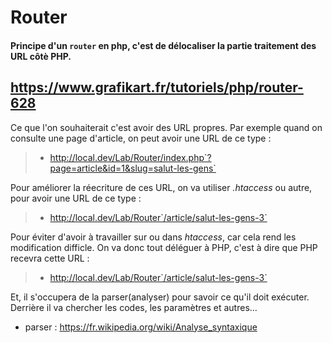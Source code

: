 # Router

#### Principe d'un `router` en php, c'est de délocaliser la partie traitement des URL côtè PHP.
https://www.grafikart.fr/tutoriels/php/router-628
---

Ce que l'on souhaiterait c'est avoir des URL propres. Par exemple quand on consulte une page d'article, on peut avoir une URL de ce type :

> - http://local.dev/Lab/Router/index.php`?page=article&id=1&slug=salut-les-gens`

Pour améliorer la réecriture de ces URL, on va utiliser _.htaccess_ ou autre, pour avoir une URL de ce type :

> - http://local.dev/Lab/Router`/article/salut-les-gens-3`

Pour éviter d'avoir à travailler sur ou dans _htaccess_, car cela rend les modification difficle. On va donc tout déléguer à PHP, c'est à dire que PHP recevra cette URL :

> - http://local.dev/Lab/Router`/article/salut-les-gens-3`

Et, il s'occupera de la parser(analyser) pour savoir ce qu'il doit exécuter. Derrière il va chercher les codes, les paramètres et autres...
- parser : https://fr.wikipedia.org/wiki/Analyse_syntaxique
